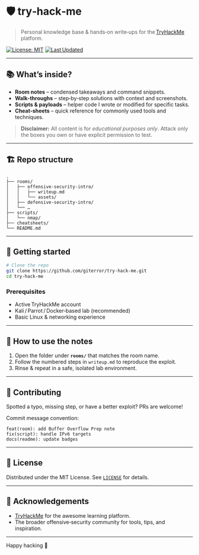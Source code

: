 # 🛡️ try‑hack‑me

> Personal knowledge base & hands‑on write‑ups for the [TryHackMe](https://tryhackme.com) platform.

[![License: MIT](https://img.shields.io/badge/License-MIT-yellow.svg)](LICENSE)  [![Last Updated](https://img.shields.io/github/last-commit/giterror/try-hack-me?label=last%20updated)](#)

---

## 📚 What’s inside?

- **Room notes** – condensed takeaways and command snippets.  
- **Walk‑throughs** – step‑by‑step solutions with context and screenshots.  
- **Scripts & payloads** – helper code I wrote or modified for specific tasks.  
- **Cheat‑sheets** – quick reference for commonly used tools and techniques.

> **Disclaimer:** All content is for _educational purposes only_. Attack only the boxes you own or have explicit permission to test.

---

## 🏗️ Repo structure

```text
.
├── rooms/
│   ├── offensive-security-intro/
│   │   ├── writeup.md
│   │   └── assets/
│   ├── defensive-security-intro/
│   └── …
├── scripts/
│   └── nmap/
├── cheatsheets/
└── README.md
```

---

## 🚀 Getting started

```bash
# Clone the repo
git clone https://github.com/giterror/try-hack-me.git
cd try-hack-me
```

### Prerequisites

- Active TryHackMe account  
- Kali / Parrot / Docker‑based lab (recommended)  
- Basic Linux & networking experience  

---

## 📝 How to use the notes

1. Open the folder under **`rooms/`** that matches the room name.  
2. Follow the numbered steps in `writeup.md` to reproduce the exploit.  
3. Rinse & repeat in a safe, isolated lab environment.  

---

## 🤝 Contributing

Spotted a typo, missing step, or have a better exploit? PRs are welcome!

Commit message convention:

```text
feat(room): add Buffer Overflow Prep note
fix(script): handle IPv6 targets
docs(readme): update badges
```

---

## 📜 License

Distributed under the MIT License. See [`LICENSE`](LICENSE) for details.

---

## 🙏 Acknowledgements

- [TryHackMe](https://tryhackme.com) for the awesome learning platform.  
- The broader offensive‑security community for tools, tips, and inspiration.  

---

Happy hacking 🎉
